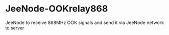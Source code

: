 # JeeNode-OOKrelay868
 JeeNode to receive 868MHz OOK signals and send it via JeeNode network to server

